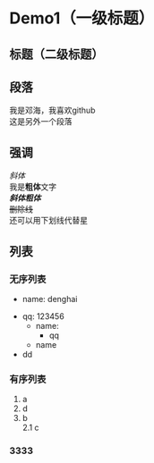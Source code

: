 # Demo1（一级标题）

## 标题（二级标题）

## 段落
我是邓海，我喜欢github  
    这是另外一个段落

## 强调
*斜体*  
我是**粗体**文字  
***斜体粗体***  
~~删除线~~  
还可以用下划线代替星
## 列表
### 无序列表
* name: denghai  
- qq: 123456  
    - name:  
        - qq  
   - name 
 - dd  
 
 
 
### 有序列表  
1. a
3. d
2. b  
  2.1 c  
  
### 3333
